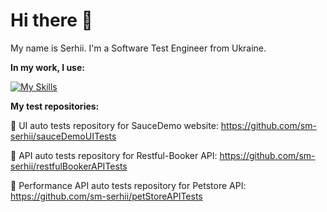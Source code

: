 # Hi there 👋

My name is Serhii. I'm a Software Test Engineer from Ukraine.

**In my work, I use:**

[![My Skills](https://skillicons.dev/icons?i=python,selenium,git,github,docker,jenkins,vscode,postman,powershell,linux&theme=light)](https://skillicons.dev)

**My test repositories:**

🐍 UI auto tests repository for SauceDemo website: https://github.com/sm-serhii/sauceDemoUITests

🐍 API auto tests repository for Restful-Booker API: https://github.com/sm-serhii/restfulBookerAPITests

🐍 Performance API auto tests repository for Petstore API: https://github.com/sm-serhii/petStoreAPITests
